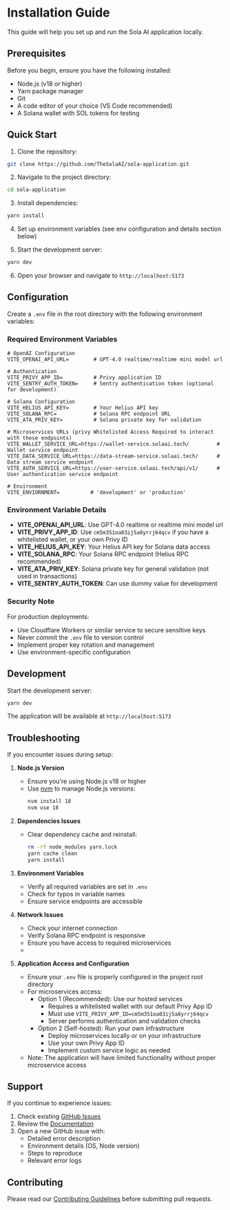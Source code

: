 # Installation Guide

This guide will help you set up and run the Sola AI application locally.

## Prerequisites

Before you begin, ensure you have the following installed:

- Node.js (v18 or higher)
- Yarn package manager
- Git
- A code editor of your choice (VS Code recommended)
- A Solana wallet with SOL tokens for testing

## Quick Start

1. Clone the repository:

```sh
git clone https://github.com/TheSolaAI/sola-application.git
```

2. Navigate to the project directory:

```sh
cd sola-application
```

3. Install dependencies:

```sh
yarn install
```

4. Set up environment variables (see env configuration and details section below)

5. Start the development server:

```sh
yarn dev
```

6. Open your browser and navigate to `http://localhost:5173`

## Configuration

Create a `.env` file in the root directory with the following environment variables:

### Required Environment Variables

```env
# OpenAI Configuration
VITE_OPENAI_API_URL=        # GPT-4.0 realtime/realtime mini model url

# Authentication
VITE_PRIVY_APP_ID=          # Privy application ID
VITE_SENTRY_AUTH_TOKEN=     # Sentry authentication token (optional for development)

# Solana Configuration
VITE_HELIUS_API_KEY=        # Your Helius API key
VITE_SOLANA_RPC=            # Solana RPC endpoint URL
VITE_ATA_PRIV_KEY=          # Solana private key for validation

# Microservices URLs (privy Whitelisted Access Required to interact with these endpoints)
VITE_WALLET_SERVICE_URL=https://wallet-service.solaai.tech/         # Wallet service endpoint
VITE_DATA_SERVICE_URL=https://data-stream-service.solaai.tech/      # Data stream service endpoint
VITE_AUTH_SERVICE_URL=https://user-service.solaai.tech/api/v1/      # User authentication service endpoint

# Environment
VITE_ENVIORNMENT=          # 'development' or 'production'
```

### Environment Variable Details

- **VITE_OPENAI_API_URL**: Use GPT-4.0 realtime or realtime mini model url
- **VITE_PRIVY_APP_ID**: Use `cm5m351oa03ij5a8yrrj64qcv` if you have a whitelisted wallet, or your own Privy ID
- **VITE_HELIUS_API_KEY**: Your Helius API key for Solana data access
- **VITE_SOLANA_RPC**: Your Solana RPC endpoint (Helius RPC recommended)
- **VITE_ATA_PRIV_KEY**: Solana private key for general validation (not used in transactions)
- **VITE_SENTRY_AUTH_TOKEN**: Can use dummy value for development

### Security Note

For production deployments:

- Use Cloudflare Workers or similar service to secure sensitive keys
- Never commit the `.env` file to version control
- Implement proper key rotation and management
- Use environment-specific configuration

## Development

Start the development server:

```sh
yarn dev
```

The application will be available at `http://localhost:5173`

## Troubleshooting

If you encounter issues during setup:

1. **Node.js Version**

   - Ensure you're using Node.js v18 or higher
   - Use [nvm](https://github.com/nvm-sh/nvm) to manage Node.js versions:
     ```sh
     nvm install 18
     nvm use 18
     ```

2. **Dependencies Issues**

   - Clear dependency cache and reinstall:
     ```sh
     rm -rf node_modules yarn.lock
     yarn cache clean
     yarn install
     ```

3. **Environment Variables**

   - Verify all required variables are set in `.env`
   - Check for typos in variable names
   - Ensure service endpoints are accessible

4. **Network Issues**

   - Check your internet connection
   - Verify Solana RPC endpoint is responsive
   - Ensure you have access to required microservices
   - 
5. **Application Access and Configuration**
   - Ensure your `.env` file is properly configured in the project root directory
   - For microservices access:
      - Option 1 (Recommended): Use our hosted services
         - Requires a whitelisted wallet with our default Privy App ID
         - Must use `VITE_PRIVY_APP_ID=cm5m351oa03ij5a8yrrj64qcv`
         - Server performs authentication and validation checks
      - Option 2 (Self-hosted): Run your own infrastructure
         - Deploy microservices locally or on your infrastructure
         - Use your own Privy App ID
         - Implement custom service logic as needed
   - Note: The application will have limited functionality without proper microservice access

## Support

If you continue to experience issues:

1. Check existing [GitHub Issues](https://github.com/TheSolaAI/sola-application/issues)
2. Review the [Documentation](https://github.com/TheSolaAI/sola-application/docs)
3. Open a new GitHub issue with:
   - Detailed error description
   - Environment details (OS, Node version)
   - Steps to reproduce
   - Relevant error logs

## Contributing

Please read our [Contributing Guidelines](CONTRIBUTING.md) before submitting pull requests.
